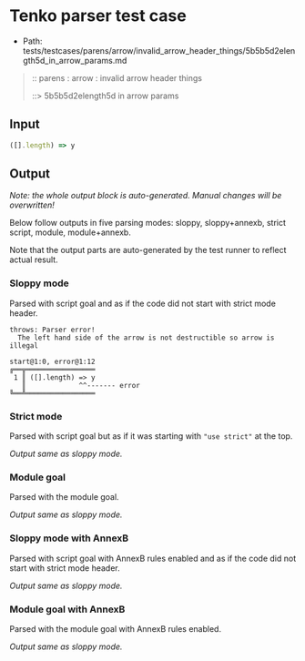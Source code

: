 # Tenko parser test case

- Path: tests/testcases/parens/arrow/invalid_arrow_header_things/5b5b5d2elength5d_in_arrow_params.md

> :: parens : arrow : invalid arrow header things
>
> ::> 5b5b5d2elength5d in arrow params

## Input


`````js
([].length) => y
`````

## Output

_Note: the whole output block is auto-generated. Manual changes will be overwritten!_

Below follow outputs in five parsing modes: sloppy, sloppy+annexb, strict script, module, module+annexb.

Note that the output parts are auto-generated by the test runner to reflect actual result.

### Sloppy mode

Parsed with script goal and as if the code did not start with strict mode header.

`````
throws: Parser error!
  The left hand side of the arrow is not destructible so arrow is illegal

start@1:0, error@1:12
╔══╦═════════════════
 1 ║ ([].length) => y
   ║             ^^------- error
╚══╩═════════════════

`````

### Strict mode

Parsed with script goal but as if it was starting with `"use strict"` at the top.

_Output same as sloppy mode._

### Module goal

Parsed with the module goal.

_Output same as sloppy mode._

### Sloppy mode with AnnexB

Parsed with script goal with AnnexB rules enabled and as if the code did not start with strict mode header.

_Output same as sloppy mode._

### Module goal with AnnexB

Parsed with the module goal with AnnexB rules enabled.

_Output same as sloppy mode._
